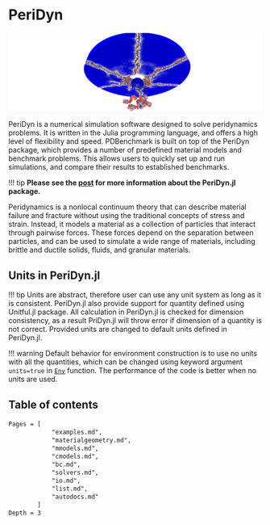 # PeriDyn

![diskdamage](assets/diskdamage.png)

PeriDyn is a numerical simulation software designed to solve peridynamics problems. It is written in the Julia programming language, and offers a high level of flexibility and speed. PDBenchmark is built on top of the PeriDyn package, which provides a number of predefined material models and benchmark problems. This allows users to quickly set up and run simulations, and compare their results to established benchmarks.

!!! tip
    **Please see the [post](https://ravinderbhattoo.github.io/posts/peridyn) for more information about the PeriDyn.jl package.**


Peridynamics is a nonlocal continuum theory that can describe material failure and fracture without using the traditional concepts of stress and strain. Instead, it models a material as a collection of particles that interact through pairwise forces. These forces depend on the separation between particles, and can be used to simulate a wide range of materials, including brittle and ductile solids, fluids, and granular materials.

## Units in PeriDyn.jl
!!! tip
    Units are abstract, therefore user can use any unit system as long as it is consistent. PeriDyn.jl also provide support for quantity defined using Unitful.jl package. All calculation in PeriDyn.jl is checked for dimension consistency, as a result PriDyn.jl will throw error if dimension of a quantity is not correct. Provided units are changed to default units defined in PeriDyn.jl.

!!! warning
    Default behavior for environment construction is to use no units with all the quantities, which can be changed using keyword argument `units=true` in [`Env`](@ref) function. The performance of the code is better when no units are used.


## Table of contents

```@contents
Pages = [
            "examples.md",
            "materialgeometry.md",
            "mmodels.md",
            "cmodels.md",
            "bc.md",
            "solvers.md",
            "io.md",
            "list.md",
            "autodocs.md"
        ]
Depth = 3
```